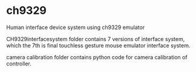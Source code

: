 # ch9329
Human interface device system using ch9329 emulator

CH9329interfacesystem folder contains 7 versions of interface system, which the 7th is final touchless gesture mouse emulator interface system.

camera calibration folder contains python code for camera calibration of controller.
